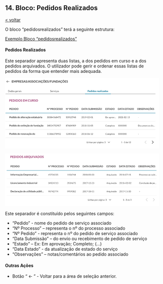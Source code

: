 ## 14.	Bloco: Pedidos Realizados

[< voltar](https://amagovpt.github.io/ePortugal/area-reservada/)

O bloco “pedidosrealizados” terá a seguinte estrutura:

<a href="https://github.com/amagovpt/ePortugal/blob/main/exemplos/pedidosrealizados.xml" target="_blank">Exemplo Bloco “pedidosrealizados”</a>

#### Pedidos Realizados

Este separador apresenta duas listas, a dos pedidos em curso e a dos pedidos arquivados. O utilizador pode gerir e ordenar essas listas de pedidos da forma que entender mais adequada.

![Pedidos Em Curso](https://github.com/amagovpt/ePortugal/blob/main/assets/images/pedidos-emcurso.png?raw=true)

![Pedidos Arquivados](https://github.com/amagovpt/ePortugal/blob/main/assets/images/pedidos-arquivados.png?raw=true)

Este separador é constituído pelos seguintes campos:

-	“Pedido” - nome do pedido de serviço associado
-	“Nº Processo” – representa o nº do processo associado
-	“Nº Pedido” - representa o nº do pedido de serviço associado
-	“Data Submissão” – do envio ou recebimento de pedido de serviço
-	“Estado” – Ex: Em aprovação; Completo; (…)
-	“Data Estado” - da atualização de estado do serviço
-	“Observações” – notas/comentários ao pedido associado

#### Outras Ações
-	Botão “ <- ” - Voltar para a área de seleção anterior.